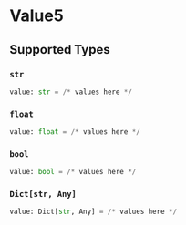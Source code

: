 # Value5


## Supported Types

### `str`

```python
value: str = /* values here */
```

### `float`

```python
value: float = /* values here */
```

### `bool`

```python
value: bool = /* values here */
```

### `Dict[str, Any]`

```python
value: Dict[str, Any] = /* values here */
```

